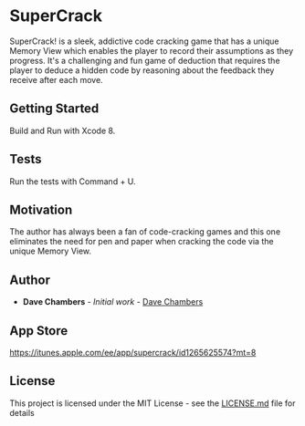 # SuperCrack

SuperCrack! is a sleek, addictive code cracking game that has a unique Memory View which enables the player to record their assumptions as they progress. It's a challenging and fun game of deduction that requires the player to deduce a hidden code by reasoning about the feedback they receive after each move.

## Getting Started

Build and Run with Xcode 8.

## Tests

Run the tests with Command + U.

## Motivation

The author has always been a fan of code-cracking games and this one eliminates the need for pen and paper when cracking the code via the unique Memory View.

## Author

* **Dave Chambers** - *Initial work* - [Dave Chambers](https://github.com/DaveChambers)

## App Store

https://itunes.apple.com/ee/app/supercrack/id1265625574?mt=8

## License

This project is licensed under the MIT License - see the [LICENSE.md](LICENSE.md) file for details
